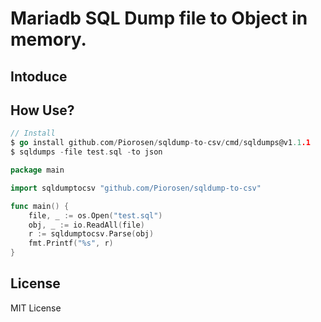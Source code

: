 # Mariadb SQL Dump file to Object in memory.

## Intoduce

## How Use?

```go
// Install
$ go install github.com/Piorosen/sqldump-to-csv/cmd/sqldumps@v1.1.1
$ sqldumps -file test.sql -to json
```

```go
package main

import sqldumptocsv "github.com/Piorosen/sqldump-to-csv"

func main() { 
    file, _ := os.Open("test.sql")
    obj, _ := io.ReadAll(file)
    r := sqldumptocsv.Parse(obj)
    fmt.Printf("%s", r)
}
```

## License 

MIT License
